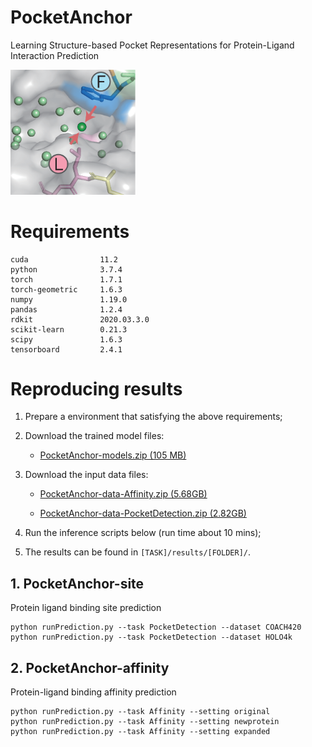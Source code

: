 # PocketAnchor

Learning Structure-based Pocket Representations for Protein-Ligand Interaction Prediction

<div><img width=200 src=https://github.com/tiantz17/PocketAnchor/blob/main/figure/pocketanchor.png></div>

# Requirements

```
cuda                11.2
python              3.7.4
torch               1.7.1
torch-geometric     1.6.3
numpy               1.19.0
pandas              1.2.4
rdkit               2020.03.3.0
scikit-learn        0.21.3 
scipy               1.6.3 
tensorboard         2.4.1
```

# Reproducing results

1. Prepare a environment that satisfying the above requirements;
2. Download the trained model files:

    - [PocketAnchor-models.zip (105 MB)](https://drive.google.com/file/d/11xe9xqG4oSScXpJhYYOBH_KAnG4mlCKf/view?usp=sharing)

3. Download the input data files:

    - [PocketAnchor-data-Affinity.zip (5.68GB)](https://drive.google.com/file/d/1yLzUmqkJDtEH8b22VMkUjoK0c60TyHGR/view?usp=sharing)

    - [PocketAnchor-data-PocketDetection.zip (2.82GB)](https://drive.google.com/file/d/17IVo_vZaSRTGIw0fLSdc9q4lIxeqPa0p/view?usp=sharing)

4. Run the inference scripts below (run time about 10 mins);
5. The results can be found in ```[TASK]/results/[FOLDER]/```.


## 1. PocketAnchor-site
Protein ligand binding site prediction

```
python runPrediction.py --task PocketDetection --dataset COACH420
python runPrediction.py --task PocketDetection --dataset HOLO4k
```

## 2. PocketAnchor-affinity
Protein-ligand binding affinity prediction

```
python runPrediction.py --task Affinity --setting original
python runPrediction.py --task Affinity --setting newprotein
python runPrediction.py --task Affinity --setting expanded
```


